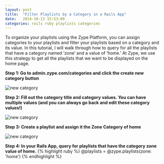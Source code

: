 ```yaml
---
layout: post
title:  "Filter Playlists by a Category in a Rails App"
date:   2014-10-13 15:53:00
categories: rails ruby playlists categories
---
```


To organize your playlists using the Zype Platform, you can assign categories to
your playlists and filter your playlists based on a category and its value.
In this tutorial, I will walk through how to query for all the playlists that have
a category named ‘zone’ and a value of ‘home.’ At Zype, we use this
strategy to get all the playlists that we want to be displayed on the home page.

**Step 1: Go to admin.zype.com/categories and click the create new category button**

![new category](http://i.imgur.com/nweBnRo.png)

**Step 2: Fill out the category title and category values. You can have multiple
values (and you can always go back and edit these category values!)**

![new category](http://i.imgur.com/DmREstQ.png)


**Step 3: Create a playlist and assign it the Zone Category of home**

![new category](http://i.imgur.com/0algUs9.png)


**Step 4: In your Rails App, query for playlists that have the category zone value of home.**
{% highlight ruby %}
@playlists = @zype.playlists(zone: 'home')
{% endhighlight %}
